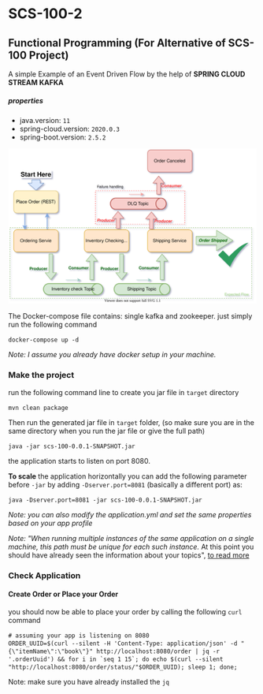 # SCS-100-2

## Functional Programming (For Alternative of SCS-100 Project)

A simple Example of an Event Driven Flow by the help of **SPRING CLOUD STREAM KAFKA**

##### properties

* java.version: `11`
* spring-cloud.version: `2020.0.3` 
* spring-boot.version: `2.5.2`

![General Flow Diagram](material/kafka-events-intro-100.svg)

The Docker-compose file contains: single kafka and zookeeper. just simply run the following command

```shell
docker-compose up -d
```

_Note: I assume you already have docker setup in your machine._

### Make the project

run the following command line to create you jar file in `target` directory

```shell
mvn clean package
```

Then run the generated jar file in `target` folder, (so make sure you are in the same directory when you run the jar file
or give the full path)

```shell
java -jar scs-100-0.0.1-SNAPSHOT.jar
```

the application starts to listen on port 8080. 

**To scale** the application horizontally you can add the following parameter before `-jar` by adding `-Dserver.port=8081` (basically a different port) as:

```shell
java -Dserver.port=8081 -jar scs-100-0.0.1-SNAPSHOT.jar
```

_Note: you can also modify the application.yml and set the same properties based on your app profile_

_Note: "When running multiple instances of the same application on a single machine, this path must be unique for each such instance._
At this point you should have already seen the information about your topics", [to read more](https://kafka.apache.org/28/documentation/streams/developer-guide/config-streams.html#state-dir)

### Check Application

#### Create Order or Place your Order
you should now be able to place your order by calling the following `curl` command

```shell
# assuming your app is listening on 8080
ORDER_UUID=$(curl --silent -H 'Content-Type: application/json' -d "{\"itemName\":\"book\"}" http://localhost:8080/order | jq -r '.orderUuid') && for i in `seq 1 15`; do echo $(curl --silent "http://localhost:8080/order/status/"$ORDER_UUID); sleep 1; done;
```
Note: make sure you have already installed the `jq` 
